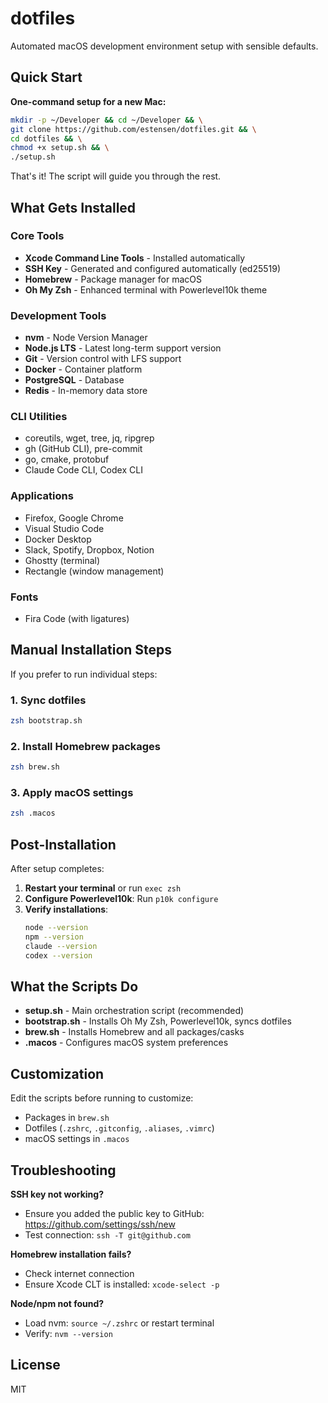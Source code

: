 # dotfiles

Automated macOS development environment setup with sensible defaults.

## Quick Start

**One-command setup for a new Mac:**

```bash
mkdir -p ~/Developer && cd ~/Developer && \
git clone https://github.com/estensen/dotfiles.git && \
cd dotfiles && \
chmod +x setup.sh && \
./setup.sh
```

That's it! The script will guide you through the rest.

## What Gets Installed

### Core Tools
- **Xcode Command Line Tools** - Installed automatically
- **SSH Key** - Generated and configured automatically (ed25519)
- **Homebrew** - Package manager for macOS
- **Oh My Zsh** - Enhanced terminal with Powerlevel10k theme

### Development Tools
- **nvm** - Node Version Manager
- **Node.js LTS** - Latest long-term support version
- **Git** - Version control with LFS support
- **Docker** - Container platform
- **PostgreSQL** - Database
- **Redis** - In-memory data store

### CLI Utilities
- coreutils, wget, tree, jq, ripgrep
- gh (GitHub CLI), pre-commit
- go, cmake, protobuf
- Claude Code CLI, Codex CLI

### Applications
- Firefox, Google Chrome
- Visual Studio Code
- Docker Desktop
- Slack, Spotify, Dropbox, Notion
- Ghostty (terminal)
- Rectangle (window management)

### Fonts
- Fira Code (with ligatures)

## Manual Installation Steps

If you prefer to run individual steps:

### 1. Sync dotfiles
```bash
zsh bootstrap.sh
```

### 2. Install Homebrew packages
```bash
zsh brew.sh
```

### 3. Apply macOS settings
```bash
zsh .macos
```

## Post-Installation

After setup completes:

1. **Restart your terminal** or run `exec zsh`
2. **Configure Powerlevel10k**: Run `p10k configure`
3. **Verify installations**:
   ```bash
   node --version
   npm --version
   claude --version
   codex --version
   ```

## What the Scripts Do

- **setup.sh** - Main orchestration script (recommended)
- **bootstrap.sh** - Installs Oh My Zsh, Powerlevel10k, syncs dotfiles
- **brew.sh** - Installs Homebrew and all packages/casks
- **.macos** - Configures macOS system preferences

## Customization

Edit the scripts before running to customize:
- Packages in `brew.sh`
- Dotfiles (`.zshrc`, `.gitconfig`, `.aliases`, `.vimrc`)
- macOS settings in `.macos`

## Troubleshooting

**SSH key not working?**
- Ensure you added the public key to GitHub: https://github.com/settings/ssh/new
- Test connection: `ssh -T git@github.com`

**Homebrew installation fails?**
- Check internet connection
- Ensure Xcode CLT is installed: `xcode-select -p`

**Node/npm not found?**
- Load nvm: `source ~/.zshrc` or restart terminal
- Verify: `nvm --version`

## License

MIT
